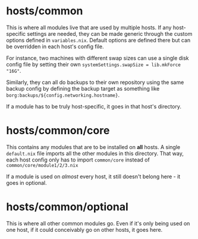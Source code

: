# hosts/common
This is where all modules live that are used by multiple hosts. If any host-specific settings are needed, they can be made generic through the custom options defined in `variables.nix`. Default options are defined there but can be overridden in each host's config file.

For instance, two machines with different swap sizes can use a single disk config file by setting their own `systemSettings.swapSize = lib.mkForce "16G"`.

Similarly, they can all do backups to their own repository using the same backup config by defining the backup target as something like `borg:backups/${config.networking.hostname}`.

If a module has to be truly host-specific, it goes in that host's directory.

# hosts/common/core
This contains any modules that are to be installed on **all** hosts. A single `default.nix` file imports all the other modules in this directory. That way, each host config only has to import `common/core` instead of `common/core/module1/2/3.nix`

If a module is used on *almost* every host, it still doesn't belong here - it goes in optional.

# hosts/common/optional
This is where all other common modules go. Even if it's only being used on one host, if it could conceivably go on other hosts, it goes here.
